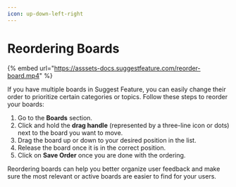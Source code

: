 ```yaml
---
icon: up-down-left-right
---
```


# Reordering Boards

{% embed url="https://asssets-docs.suggestfeature.com/reorder-board.mp4" %}

If you have multiple boards in Suggest Feature, you can easily change their order to prioritize certain categories or topics. Follow these steps to reorder your boards:

1. Go to the **Boards** section.
2. Click and hold the **drag handle** (represented by a three-line icon or dots) next to the board you want to move.
3. Drag the board up or down to your desired position in the list.
4. Release the board once it is in the correct position.
5. Click on **Save Order** once you are done with the ordering.

Reordering boards can help you better organize user feedback and make sure the most relevant or active boards are easier to find for your users.
